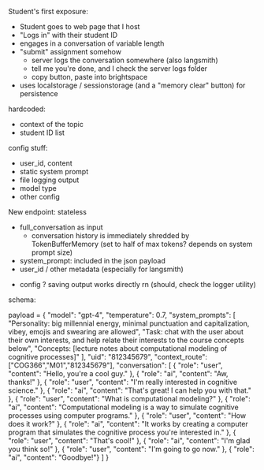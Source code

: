 

Student's first exposure:

- Student goes to web page that I host
- "Logs in" with their student ID
- engages in a conversation of variable length
- "submit" assignment somehow
  - server logs the conversation somewhere (also langsmith)
  - tell me you're done, and I check the server logs folder
  - copy button, paste into brightspace
- uses localstorage / sessionstorage (and a "memory clear" button) for persistence

hardcoded: 
- context of the topic
- student ID list



config stuff:
- user_id, content
- static system prompt
- file logging output
- model type
- other config




New endpoint: stateless
- full_conversation as input
  - conversation history is immediately shredded by TokenBufferMemory (set to half of max tokens? depends on system prompt size)
- system_prompt: included in the json payload
- user_id / other metadata (especially for langsmith)
+ config
? saving output works directly rn (should, check the logger utility)

schema: 

payload = {
    "model": "gpt-4",
    "temperature": 0.7,
    "system_prompts": [
        "Personality: big millennial energy, minimal punctuation and capitalization, vibey, emojis and swearing are allowed",
        "Task: chat with the user about their own interests, and help relate their interests to the course concepts below",
        "Concepts: [lecture notes about computational modeling of cognitive processes]"
    ],
    "uid": "812345679",
    "context_route": ["COG366","M01","812345679"],
    "conversation": [
        { "role": "user", "content": "Hello, you're a cool guy." },
        { "role": "ai", "content": "Aw, thanks!" },
        { "role": "user", "content": "I'm really interested in cognitive science." },
        { "role": "ai", "content": "That's great! I can help you with that." },
        { "role": "user", "content": "What is computational modeling?" },
        { "role": "ai", "content": "Computational modeling is a way to simulate cognitive processes using computer programs." },
        { "role": "user", "content": "How does it work?" },
        { "role": "ai", "content": "It works by creating a computer program that simulates the cognitive process you're interested in." },
        { "role": "user", "content": "That's cool!" },
        { "role": "ai", "content": "I'm glad you think so!" },
        { "role": "user", "content": "I'm going to go now." },
        { "role": "ai", "content": "Goodbye!"}
    ]
}
